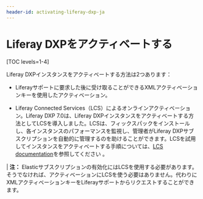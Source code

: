 ```yaml
---
header-id: activating-liferay-dxp-ja
---
```


# Liferay DXPをアクティベートする

[TOC levels=1-4]


Liferay DXPインスタンスをアクティベートする方法は2つあります：



- Liferayサポートに要求した後に受け取ることができるXMLアクティベーションキーを使用したアクティベーション。



- Liferay Connected Services（LCS）によるオンラインアクティベーション。Liferay DXP 7.0は、Liferay DXPインスタンスをアクティベートする方法としてLCSを導入しました。LCSは、フィックスパックをインストールし、各インスタンスのパフォーマンスを監視し、管理者がLiferay DXPサブスクリプションを自動的に管理するのを助けることができます。LCSを試用してインスタンスをアクティベートする手順については、[LCS documentation](/discover/deployment/-/knowledge_base/7-1/managing-liferay-dxp-with-liferay-connected-services-ja)を参照してください 。



| **注：** Elasticサブスクリプションの有効化にはLCSを使用する必要があります。そうでなければ、アクティベーションにLCSを使う必要はありません。代わりにXMLアクティベーションキーをLiferayサポートからリクエストすることができます。

